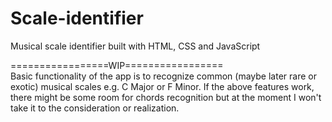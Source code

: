 # Scale-identifier
Musical scale identifier built with HTML, CSS and JavaScript

=================WIP=================</br>
Basic functionality of the app is to recognize common (maybe later rare or exotic) musical scales e.g. C Major or F Minor.
If the above features work, there might be some room for chords recognition but at the moment I won't take it to the consideration or realization.
